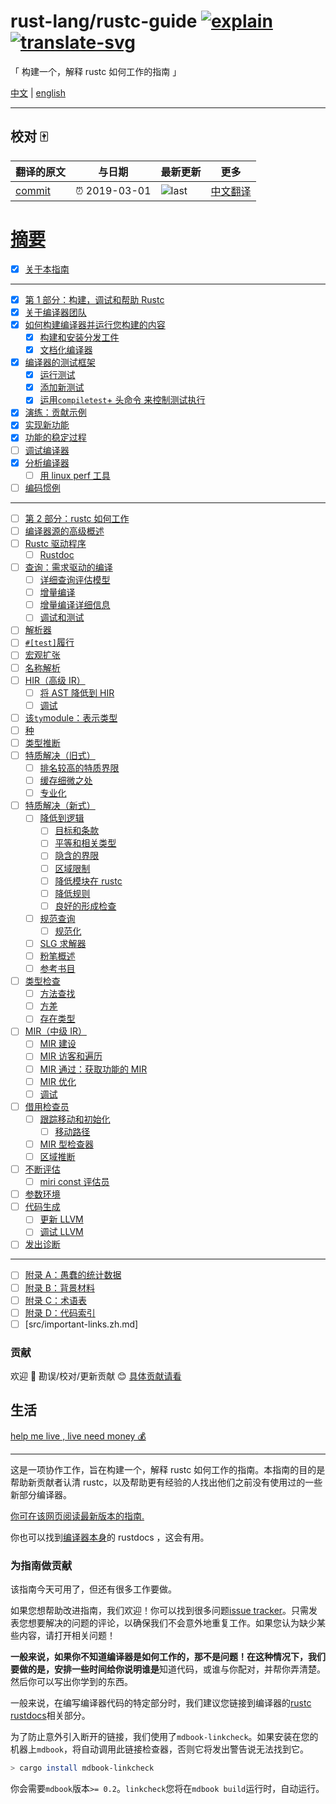 # rust-lang/rustc-guide [![explain]][source] [![translate-svg]][translate-list]

<!-- [![size-img]][size] -->

[explain]: http://llever.com/explain.svg
[source]: https://github.com/chinanf-boy/Source-Explain
[translate-svg]: http://llever.com/translate.svg
[translate-list]: https://github.com/chinanf-boy/chinese-translate-list
[size-img]: https://packagephobia.now.sh/badge?p=Name
[size]: https://packagephobia.now.sh/result?p=Name

「 构建一个，解释 rustc 如何工作的指南 」

[中文](readme.md) | [english](https://github.com/rust-lang/rustc-guide)

---

## 校对 🀄️

<!-- doc-templite START generated -->
<!-- repo = 'rust-lang/rustc-guide' -->
<!-- commit = '0456aaa9e197e6d3f8349bca6299becb836e4070' -->
<!-- time = '2019-03-01' -->

| 翻译的原文 | 与日期        | 最新更新 | 更多                       |
| ---------- | ------------- | -------- | -------------------------- |
| [commit]   | ⏰ 2019-03-01 | ![last]  | [中文翻译][translate-list] |

[last]: https://img.shields.io/github/last-commit/rust-lang/rustc-guide.svg
[commit]: https://github.com/rust-lang/rustc-guide/tree/0456aaa9e197e6d3f8349bca6299becb836e4070

# [摘要](src/SUMMARY.md)

- [x] [关于本指南](src/about-this-guide.zh.md)

---

- [x] [第 1 部分：构建，调试和帮助 Rustc](src/part-1-intro.zh.md)
- [x] [关于编译器团队](src/compiler-team.zh.md)
- [x] [如何构建编译器并运行您构建的内容](src/how-to-build-and-run.zh.md)
  - [x] [构建和安装分发工件](src/build-install-distribution-artifacts.zh.md)
  - [x] [文档化编译器](src/compiler-documenting.zh.md)
- [x] [编译器的测试框架](src/tests/intro.zh.md)
  - [x] [运行测试](src/tests/running.zh.md)
  - [x] [添加新测试](src/tests/adding.zh.md)
  - [x] [运用`compiletest`+ 头命令 来控制测试执行](src/compiletest.zh.md)
- [x] [演练：贡献示例](src/walkthrough.zh.md)
- [x] [实现新功能](src/implementing_new_features.zh.md)
- [x] [功能的稳定过程](src/stabilization_guide.zh.md)
- [ ] [调试编译器](src/compiler-debugging.zh.md)
- [x] [分析编译器](src/profiling.zh.md)
  - [ ] [用 linux perf 工具](src/profiling/with_perf.zh.md)
- [ ] [编码惯例](src/conventions.zh.md)

---

- [ ] [第 2 部分：rustc 如何工作](src/part-2-intro.zh.md)
- [ ] [编译器源的高级概述](src/high-level-overview.zh.md)
- [ ] [Rustc 驱动程序](src/rustc-driver.zh.md)
  - [ ] [Rustdoc](src/rustdoc.zh.md)
- [ ] [查询：需求驱动的编译](src/query.zh.md)
  - [ ] [详细查询评估模型](src/queries/query-evaluation-model-in-detail.zh.md)
  - [ ] [增量编译](src/queries/incremental-compilation.zh.md)
  - [ ] [增量编译详细信息](src/queries/incremental-compilation-in-detail.zh.md)
  - [ ] [调试和测试](src/incrcomp-debugging.zh.md)
- [ ] [解析器](src/the-parser.zh.md)
- [ ] [`#[test]`履行](src/test-implementation.zh.md)
- [ ] [宏观扩张](src/macro-expansion.zh.md)
- [ ] [名称解析](src/name-resolution.zh.md)
- [ ] [HIR（高级 IR）](src/hir.zh.md)
  - [ ] [将 AST 降低到 HIR](src/lowering.zh.md)
  - [ ] [调试](src/hir-debugging.zh.md)
- [ ] [该`ty`module：表示类型](src/ty.zh.md)
- [ ] [种](src/kinds.zh.md)
- [ ] [类型推断](src/type-inference.zh.md)
- [ ] [特质解决（旧式）](src/traits/resolution.zh.md)
  - [ ] [排名较高的特质界限](src/traits/hrtb.zh.md)
  - [ ] [缓存细微之处](src/traits/caching.zh.md)
  - [ ] [专业化](src/traits/specialization.zh.md)
- [ ] [特质解决（新式）](src/traits/index.zh.md)
  - [ ] [降低到逻辑](src/traits/lowering-to-logic.zh.md)
    - [ ] [目标和条款](src/traits/goals-and-clauses.zh.md)
    - [ ] [平等和相关类型](src/traits/associated-types.zh.md)
    - [ ] [隐含的界限](src/traits/implied-bounds.zh.md)
    - [ ] [区域限制](src/traits/regions.zh.md)
    - [ ] [降低模块在 rustc](src/traits/lowering-module.zh.md)
    - [ ] [降低规则](src/traits/lowering-rules.zh.md)
    - [ ] [良好的形成检查](src/traits/wf.zh.md)
  - [ ] [规范查询](src/traits/canonical-queries.zh.md)
    - [ ] [规范化](src/traits/canonicalization.zh.md)
  - [ ] [SLG 求解器](src/traits/slg.zh.md)
  - [ ] [粉笔概述](src/traits/chalk-overview.zh.md)
  - [ ] [参考书目](src/traits/bibliography.zh.md)
- [ ] [类型检查](src/type-checking.zh.md)
  - [ ] [方法查找](src/method-lookup.zh.md)
  - [ ] [方差](src/variance.zh.md)
  - [ ] [存在类型](src/existential-types.zh.md)
- [ ] [MIR（中级 IR）](src/mir/index.zh.md)
  - [ ] [MIR 建设](src/mir/construction.zh.md)
  - [ ] [MIR 访客和遍历](src/mir/visitor.zh.md)
  - [ ] [MIR 通过：获取功能的 MIR](src/mir/passes.zh.md)
  - [ ] [MIR 优化](src/mir/optimizations.zh.md)
  - [ ] [调试](src/mir/debugging.zh.md)
- [ ] [借用检查员](src/borrow_check.zh.md)
  - [ ] [跟踪移动和初始化](src/borrow_check/moves_and_initialization.zh.md)
    - [ ] [移动路径](src/borrow_check/moves_and_initialization/move_paths.zh.md)
  - [ ] [MIR 型检查器](src/borrow_check/type_check.zh.md)
  - [ ] [区域推断](src/borrow_check/region_inference.zh.md)
- [ ] [不断评估](src/const-eval.zh.md)
  - [ ] [miri const 评估员](src/miri.zh.md)
- [ ] [参数环境](src/param_env.zh.md)
- [ ] [代码生成](src/codegen.zh.md)
  - [ ] [更新 LLVM](src/codegen/updating-llvm.zh.md)
  - [ ] [调试 LLVM](src/codegen/debugging.zh.md)
- [ ] [发出诊断](src/diag.zh.md)

---

- [ ] [附录 A：愚蠢的统计数据](src/appendix/stupid-stats.zh.md)
- [ ] [附录 B：背景材料](src/appendix/background.zh.md)
- [ ] [附录 C：术语表](src/appendix/glossary.zh.md)
- [ ] [附录 D：代码索引](src/appendix/code-index.zh.md)
- [ ] [src/important-links.zh.md]

<!-- doc-templite END generated -->

### 贡献

欢迎 👏 勘误/校对/更新贡献 😊 [具体贡献请看](https://github.com/chinanf-boy/chinese-translate-list#贡献)

## 生活

[help me live , live need money 💰](https://github.com/chinanf-boy/live-need-money)

---

这是一项协作工作，旨在构建一个，解释 rustc 如何工作的指南。本指南的目的是帮助新贡献者认清 rustc，以及帮助更有经验的人找出他们之前没有使用过的一些新部分编译器。

[你可在该网页阅读最新版本的指南.](https://rust-lang-nursery.github.io/rustc-guide/)

你也可以找到[编译器本身][rustdocs]的 rustdocs ，这会有用。

[rustdocs]: https://doc.rust-lang.org/nightly/nightly-rustc/rustc/

### 为指南做贡献

该指南今天可用了，但还有很多工作要做。

如果您想帮助改进指南，我们欢迎！你可以找到很多问题[issue
tracker](https://github.com/rust-lang/rustc-guide/issues)。只需发表您想要解决的问题的评论，以确保我们不会意外地重复工作。如果您认为缺少某些内容，请打开相关问题！

**一般来说，如果你不知道编译器是如何工作的，那不是问题！**在这种情况下，我们要做的是，安排一些时间给你说明谁**是**知道代码，或谁与你配对，并帮你弄清楚。然后你可以写出你学到的东西。

一般来说，在编写编译器代码的特定部分时，我们建议您链接到编译器的[rustc rustdocs][rustdocs]相关部分。

为了防止意外引入断开的链接，我们使用了`mdbook-linkcheck`。如果安装在您的机器上`mdbook`，将自动调用此链接检查器，否则它将发出警告说无法找到它。

```bash
> cargo install mdbook-linkcheck
```

你会需要`mdbook`版本`>= 0.2`。`linkcheck`您将在`mdbook build`运行时，自动运行。
